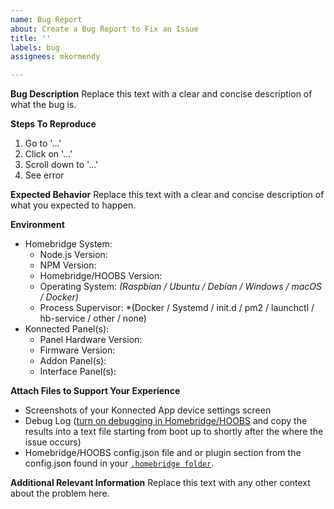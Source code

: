 ```yaml
---
name: Bug Report
about: Create a Bug Report to Fix an Issue
title: ''
labels: bug
assignees: mkormendy

---
```


**Bug Description**
Replace this text with a clear and concise description of what the bug is.

**Steps To Reproduce**
1. Go to '...'
2. Click on '...'
3. Scroll down to '...'
4. See error

**Expected Behavior**
Replace this text with a clear and concise description of what you expected to happen.

**Environment**
* Homebridge System:
  * Node.js Version: 
  * NPM Version: 
  * Homebridge/HOOBS Version: 
  * Operating System: *(Raspbian / Ubuntu / Debian / Windows / macOS / Docker)*
  * Process Supervisor: *(Docker / Systemd / init.d / pm2 / launchctl / hb-service / other / none)
* Konnected Panel(s):
  * Panel Hardware Version: 
  * Firmware Version: 
  * Addon Panel(s): 
  * Interface Panel(s): 

**Attach Files to Support Your Experience**
 - Screenshots of your Konnected App device settings screen
 - Debug Log ([turn on debugging in Homebridge/HOOBS](https://github.com/homebridge/homebridge/wiki/Basic-Troubleshooting#debug-mode) and copy the results into a text file starting from boot up to shortly after the where the issue occurs)
 - Homebridge/HOOBS config.json file and or plugin section from the config.json found in your [```.homebridge folder```](https://github.com/homebridge/homebridge/wiki/Basic-Troubleshooting#understanding-where-your-files-are-macos).

**Additional Relevant Information**
Replace this text with any other context about the problem here.
